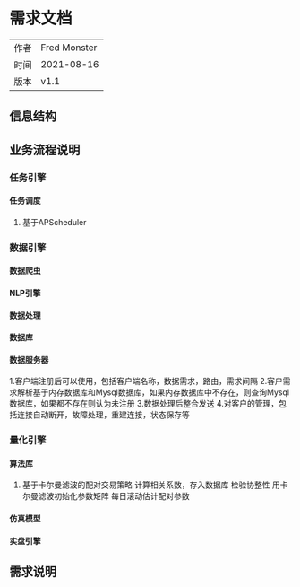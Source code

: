 # 需求文档

|||
|-|-|
|作者|Fred Monster|
|时间|2021-08-16|
|版本| v1.1|

## 信息结构

## 业务流程说明

### 任务引擎

#### 任务调度

1. 基于APScheduler

### 数据引擎

#### 数据爬虫

#### NLP引擎

#### 数据处理

#### 数据库

#### 数据服务器

1.客户端注册后可以使用，包括客户端名称，数据需求，路由，需求间隔
2.客户需求解析基于内存数据库和Mysql数据库，如果内存数据库中不存在，则查询Mysql数据库，如果都不存在则认为未注册
3.数据处理后整合发送
4.对客户的管理，包括连接自动断开，故障处理，重建连接，状态保存等

### 量化引擎

#### 算法库

1. 基于卡尔曼滤波的配对交易策略
计算相关系数，存入数据库
检验协整性
用卡尔曼滤波初始化参数矩阵
每日滚动估计配对参数

#### 仿真模型

#### 实盘引擎

## 需求说明
